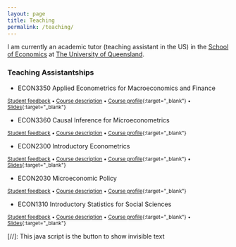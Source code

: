 ```yaml
---
layout: page
title: Teaching
permalink: /teaching/
---
```


I am currently an academic tutor (teaching assistant in the US) in the [School of Economics](https://economics.uq.edu.au/) at [The University of Queensland](https://www.uq.edu.au/).

### Teaching Assistantships

- ECON3350 Applied Econometrics for Macroeconomics and Finance

<small><a href="#/" onclick="visib('econ3350')">Student feedback</a> 
&bull; <a href="#/" onclick="visib('econ3350des')">Course description</a> 
&bull; [Course profile](https://my.uq.edu.au/programs-courses/course.html?course_code=ECON3350){:target="_blank"} 
&bull; [Slides](https://github.com/tavaresgarcia/teaching/tree/main/ECON3350){:target="_blank"}  </small>

<div id="econ3350" style="display: none; text-align: justify"><small>
<a href="https://drive.google.com/file/d/1NK6_9M03ZvvG7uTTByzUXhuUMnrL7PDS/view?usp=sharing" target="_blank">2023 sem1</a> (<a href="https://drive.google.com/file/d/1NKPsYkAnAFbrB-JlIywwqosaDB0Gqqhe/view?usp=sharing" target="_blank">External</a>) 
  &bull; <a href="https://drive.google.com/file/d/1A6h9w_eyKr20OC-tVJGrCMMcslthHDDT/view?usp=sharing" target="_blank">2024 sem1</a> 
  &bull; <a href="https://drive.google.com/file/d/1yHZErr7cLXCC2hKmG4yvtSPJpjj_WjFX/view?usp=sharing" target="_blank">2025 sem1</a>
</small></div>

<div id="econ3350des" style="display: none; text-align: justify; line-height: 1.1"><small>
The purpose of the course is to offer advanced students in finance and economics an understanding of the econometric tools that apply to financial and macroeconomics data. The approach is from an applied perspective. Lectures will introduce specific financial and macroeconomic models and the techniques required to estimate/predict/forecast with the model.
The course will make use of a suitable econometric package for purposes of analysing of the data.
Core content includes: statistical characteristics of time series data; capital asset pricing models; cointegrated models; volatility and volatility models; models of price changes.
Skills and Perspective provided by applications to: stock prices, derivatives, exchange rates, interest rates, high-frequency data analysis, market microstructure.

This course is best viewed as a stepping stone between introductory econometric methods and either advanced (e.g. graduate level) econometric studies or direct application of econometric methods in practice. This is a massive gap to fill; hence, the course in necessarily multi-faceted and rich in content.

Lectures introduce concepts and techniques related to stochastic processes as a framework for obtaining inference from economic and financial data. Specific models of stochastic processes and the techniques required to make predictions as well as to investigate dynamic relationships in economics and finance are presented and analysed. Mathematical tools such as polynomial methods are extensively used for this purpose. Labs are focused on applying the techniques in practice using the econometric package, R.

Core content includes: stochastic processes; models of macroeconomic and financial processes; trends, cycles and cointegration models; conditional heteroscedasticity and volatility models; multiple equation models.

</small></div>

- ECON3360 Causal Inference for Microeconometrics

<small><a href="#/" onclick="visib('econ3360')">Student feedback</a> 
&bull; <a href="#/" onclick="visib('econ3360des')">Course description</a> 
&bull; [Course profile](https://my.uq.edu.au/programs-courses/course.html?course_code=ECON3360){:target="_blank"} </small>

<div id="econ3360" style="display: none; text-align: justify"><small>
<a href="https://drive.google.com/file/d/11c8ROl8WP27j8-F5GgRUnj1xbUsTnP9e/view?usp=sharing" target="_blank">2024 sem2</a>
</small></div>

<div id="econ3360des" style="display: none; text-align: justify; line-height: 1.1"><small>
The purpose of the course is to offer advanced students in Economics, Commerce and Business an understanding of the econometric tools that apply to microeconomic data. The approach is from an applied perspective. Lectures will introduce specific cross-sectional and panel models and the techniques required to estimate/predict with the model. The course will make use of the econometric package, Stata, for purposes of analysing of the data. Core content includes the analysis of individual-level data on the economic behaviour of individuals or firms using regression methods for cross section and panel data. Skills and Perspective provided by applications in the area of labour economics, consumer choice, health and education.
Assumed Background: Students are expected to have an intermediate knowledge (second year undergraduate at least) of economic theory and econometrics or statistics and mathematics (see prerequisites).

The course covers concepts and methods that are widely employed in contemporary applied microeconomics. It will be centred around the estimation of causal or treatment effects using regression-based analysis. Empirical examples will be drawn from recent research in labour, development, education, and health.

</small></div>

- ECON2300 Introductory Econometrics

<small><a href="#/" onclick="visib('econ2300')">Student feedback</a> 
&bull; <a href="#/" onclick="visib('econ2300des')">Course description</a> 
&bull; [Course profile](https://my.uq.edu.au/programs-courses/course.html?course_code=ECON2300){:target="_blank"} 
&bull; [Slides](https://github.com/tavaresgarcia/teaching/tree/main/ECON2300){:target="_blank"} </small>

<div id="econ2300" style="display: none; text-align: justify"><small>
<a href="https://drive.google.com/file/d/1ERU1ecEANj9gOoM3Vi2F9HgC_qNRhSMr/view?usp=sharing" target="_blank">2022 sem1</a> 
  &bull; <a href="https://drive.google.com/file/d/13K_R4wvciqoFEoYVlxiNDahf9kXnfFAw/view?usp=sharing" target="_blank">2022 sem2</a> 
  &bull; <a href="https://drive.google.com/file/d/1NHoV1b-cu38025E5Br4aWiTs8zHiY7DF/view?usp=sharing" target="_blank">2023 sem1</a> 
  &bull; <a href="https://drive.google.com/file/d/185lxbhtXBxamXkks4CGkwv0n4PxG7Zry/view?usp=sharing" target="_blank">2023 sem2</a> 
  &bull; <a href="https://drive.google.com/file/d/11brPtE-FOCRHx1mKT0tFUz8HNxNrR-Dd/view?usp=sharing" target="_blank">2024 sem2</a>
  &bull; <a href="https://drive.google.com/file/d/1D0eBPuz5Md5GbkDHtsCoMCDQb1gquu36/view?usp=sharing" target="_blank">2025 sem1</a>
  
</small></div>

<div id="econ2300des" style="display: none; text-align: justify; line-height: 1.1"><small>
Introductory applied econometric course for students with basic economic statistics background. Topics covered include: economic models and role of econometrics, linear regression with single and multiple regressors, hypothesis testing and confidence intervals, dummy variables and nonlinear regression functions, internal and external validity of regression models, panel data models, binary response models, instrumental variable regressions, experiments and quasi-experiments, as well as basic time series analysis. Practical problems are solved using the R econometrics software.

This is an introductory course in applied econometrics. It reviews and builds on the simple linear regression model taught in introductory statistics courses such as ECON1310 and ECON1320. The models studied in this course have numerous applications in economics, finance, marketing, management and related areas.ﾠA feature of the course is the way examples and exercises are drawn from these different discipline areas to illustrate the usefulness and limitations of certain econometric/statistical techniques. Hands-on experience in applying these techniques is gained through the use of R, an econometric computer software package available in the BEL computer laboratories. Note also that students can freely download R at [https://www.r-project.org].
  
</small></div>

- ECON2030 Microeconomic Policy

<small><a href="#/" onclick="visib('econ2030')">Student feedback</a> 
&bull; <a href="#/" onclick="visib('econ2030des')">Course description</a> 
&bull; [Course profile](https://my.uq.edu.au/programs-courses/course.html?course_code=ECON2030){:target="_blank"} </small>

<div id="econ2030" style="display: none; text-align: justify"><small>
<a href="https://drive.google.com/file/d/188aIujMgIPehZcPsB64oy1QxWwwWqw6s/view?usp=sharing" target="_blank">2023 sem2</a>
</small></div>

<div id="econ2030des" style="display: none; text-align: justify; line-height: 1.1"><small>
Extends microeconomic theory and demonstrates application to microeconomic policy issues; welfare economics, trade practices legislation, tariff policy and public enterprises.

In this course, students will learn to analyse microeconomic policies using economic approaches and concepts. The course builds on the theoretical framework introduced in Microeconomic Theory (ECON2010 or ECON2011), and begins by identifying the different sources of market failure. By the end of the course, students should not only have a greater awareness of the role of government in an economy, but also be able to analyse and critically evaluate policy issues using basic microeconomic tools. Topics covered include environmental policy, competition policy, health insurance, taxation, redistribution, and political economics.

</small></div>

- ECON1310 Introductory Statistics for Social Sciences

<small><a href="#/" onclick="visib('econ1310feed')">Student feedback</a> 
&bull; <a href="#/" onclick="visib('econ1310des')">Course description</a> 
&bull; [Course profile](https://my.uq.edu.au/programs-courses/course.html?course_code=ECON1310){:target="_blank"} 
&bull; [Slides](https://github.com/tavaresgarcia/teaching/tree/main/ECON1310){:target="_blank"} </small>

<div id="econ1310feed" style="display: none; text-align: justify"><small>
2022 summer (no survey)
</small></div>

<div id="econ1310des" style="display: none; text-align: justify; line-height: 1.1"><small>
Basic statistical concepts and techniques such as descriptive statistics, probability concepts, theoretical distributions, inferential statistics (confidence intervals and hypothesis testing) are applied in business and economics.

ECON1310 is an introductory course in quantitative analysis for business and economics. The course covers a variety of techniques applicable to the presentation, interpretation and use of data. The main emphasis is inferential statistics with estimation and hypothesis testing techniques being an important part of the course. Inferential statistics is continued in the simple linear regression topic. There is an emphasis on the use of Excel for analysis and presentation.

</small></div>

[//]: This java script is the button to show invisible text
<script>
 function visib(id) {
  var x = document.getElementById(id);
  if (x.style.display === "block") {
    x.style.display = "none";
  } else {
    x.style.display = "block";
  }
}
</script>

